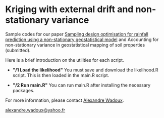 # Kriging with external drift and non-stationary variance 
Sample codes for our paper [ Sampling design optimisation for rainfall prediction using a non-stationary geostatistical model](http://www.sciencedirect.com/science/article/pii/S0309170817300830) and Accounting for non-stationary variance in geostatistical mapping of soil properties (submitted).

Here is a brief introduction on the utilities for each script.

- **"/1 Load the likelihood"** You must save and download the likelihood.R script. This is then loaded in the main.R script.

- **"/2 Run main.R"** You can run main.R after installing the necessary packages.


For more information, please contact [Alexandre Wadoux](http://wadoux.org/).

alexandre.wadoux@yahoo.fr
